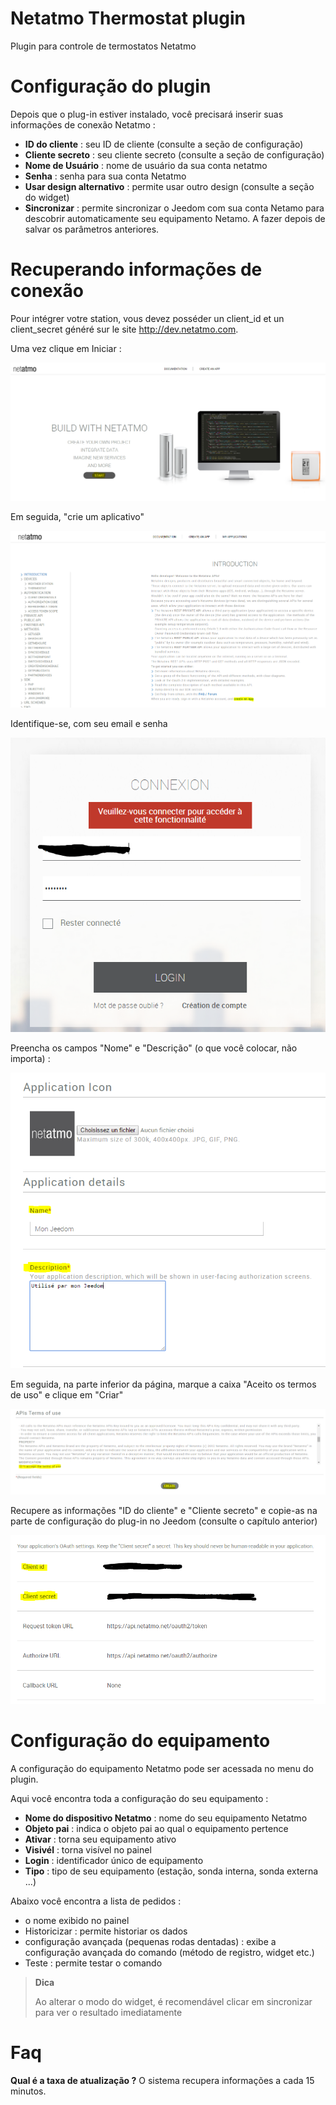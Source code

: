 # Netatmo Thermostat plugin

Plugin para controle de termostatos Netatmo

# Configuração do plugin 

Depois que o plug-in estiver instalado, você precisará inserir suas informações de conexão Netatmo :

-   **ID do cliente** : seu ID de cliente (consulte a seção de configuração)
-   **Cliente secreto** : seu cliente secreto (consulte a seção de configuração)
-   **Nome de Usuário** : nome de usuário da sua conta netatmo
-   **Senha** : senha para sua conta Netatmo
-   **Usar design alternativo** : permite usar outro design (consulte a seção do widget)
-   **Sincronizar** : permite sincronizar o Jeedom com sua conta Netamo para descobrir automaticamente seu equipamento Netamo. A fazer depois de salvar os parâmetros anteriores.

# Recuperando informações de conexão 

Pour intégrer votre station, vous devez posséder un client\_id et un client\_secret généré sur le site <http://dev.netatmo.com>.

Uma vez clique em Iniciar :

![netatmoWeather10](../images/netatmoWeather10.png)

Em seguida, "crie um aplicativo"

![netatmoWeather11](../images/netatmoWeather11.png)

Identifique-se, com seu email e senha

![netatmoWeather12](../images/netatmoWeather12.png)

Preencha os campos "Nome" e "Descrição" (o que você colocar, não importa) :

![netatmoWeather13](../images/netatmoWeather13.png)

Em seguida, na parte inferior da página, marque a caixa "Aceito os termos de uso" e clique em "Criar"

![netatmoWeather14](../images/netatmoWeather14.png)

Recupere as informações "ID do cliente" e "Cliente secreto" e copie-as na parte de configuração do plug-in no Jeedom (consulte o capítulo anterior)

![netatmoWeather15](../images/netatmoWeather15.png)

# Configuração do equipamento 

A configuração do equipamento Netatmo pode ser acessada no menu do plugin.

Aqui você encontra toda a configuração do seu equipamento :

-   **Nome do dispositivo Netatmo** : nome do seu equipamento Netatmo
-   **Objeto pai** : indica o objeto pai ao qual o equipamento pertence
-   **Ativar** : torna seu equipamento ativo
-   **Visivél** : torna visível no painel
-   **Login** : identificador único de equipamento
-   **Tipo** : tipo de seu equipamento (estação, sonda interna, sonda externa ...)

Abaixo você encontra a lista de pedidos :

-   o nome exibido no painel
-   Historicizar : permite historiar os dados
-   configuração avançada (pequenas rodas dentadas) : exibe a configuração avançada do comando (método de registro, widget etc.)
-   Teste : permite testar o comando

> **Dica**
>
> Ao alterar o modo do widget, é recomendável clicar em sincronizar para ver o resultado imediatamente

# Faq 

**Qual é a taxa de atualização ?**
O sistema recupera informações a cada 15 minutos.
